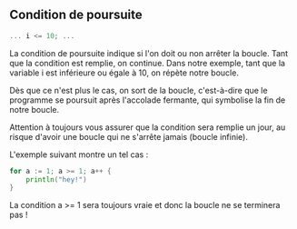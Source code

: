 ## Condition de poursuite

```go
... i <= 10; ...
```

La condition de poursuite indique si l'on doit ou non arrêter la boucle. Tant que la condition est remplie, on continue. 
Dans notre exemple, tant que la variable i est inférieure ou égale à 10, on répète notre boucle.

Dès que ce n'est plus le cas, on sort de la boucle, c'est-à-dire que le programme se poursuit après l'accolade fermante, qui symbolise la fin de notre boucle.

Attention à toujours vous assurer que la condition sera remplie un jour, au risque d'avoir une boucle qui ne s'arrête jamais (boucle infinie).

L'exemple suivant montre un tel cas :

```go
for a := 1; a >= 1; a++ {
    println("hey!")
}
```

La condition a >= 1 sera toujours vraie et donc la boucle ne se terminera pas !
